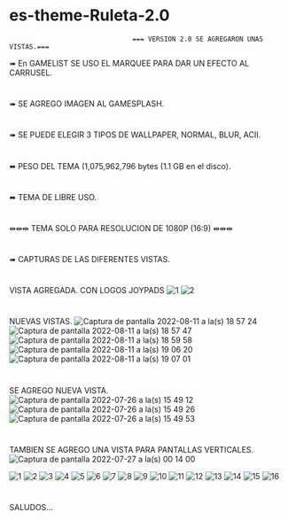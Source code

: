 # es-theme-Ruleta-2.0
                                   ⇹⇹⇹ VERSION 2.0 SE AGREGARON UNAS VISTAS.⇹⇹⇹



➠ En GAMELIST SE USO EL MARQUEE PARA DAR UN EFECTO AL CARRUSEL.
#
➠ SE AGREGO IMAGEN AL GAMESPLASH.
#
➠ SE PUEDE ELEGIR 3 TIPOS DE WALLPAPER, NORMAL, BLUR, ACII.
#
⬌ PESO DEL TEMA (1,075,962,796 bytes (1.1 GB en el disco).
#
⬌ TEMA DE LIBRE USO.
#
⇹⇹⇹ TEMA SOLO PARA RESOLUCION DE 1080P (16:9) ⇹⇹⇹
#
➠ CAPTURAS DE LAS DIFERENTES VISTAS.
#


VISTA AGREGADA. CON LOGOS JOYPADS
![1](https://user-images.githubusercontent.com/109578297/184516936-3d856d60-4bbf-4c33-a140-c6cd57edde81.png)
![2](https://user-images.githubusercontent.com/109578297/184516945-e202e156-3af1-4d1d-8cd9-b26dbd25cfb4.png)
#

NUEVAS VISTAS.
![Captura de pantalla 2022-08-11 a la(s) 18 57 24](https://user-images.githubusercontent.com/109578297/184262284-2bf3dbae-93fd-480a-bfc9-a086b6edcea8.png)
![Captura de pantalla 2022-08-11 a la(s) 18 57 47](https://user-images.githubusercontent.com/109578297/184262308-d551c8cb-4b64-4eb8-a8dc-0e326cf96af0.png)
![Captura de pantalla 2022-08-11 a la(s) 18 59 58](https://user-images.githubusercontent.com/109578297/184262329-3c0dbdd1-3fd9-4be8-9c3f-747459289dee.png)
![Captura de pantalla 2022-08-11 a la(s) 19 06 20](https://user-images.githubusercontent.com/109578297/184262346-3a9fdeb5-a584-48b2-bea6-b66c8a85bb68.png)
![Captura de pantalla 2022-08-11 a la(s) 19 07 01](https://user-images.githubusercontent.com/109578297/184262364-86080f5e-4cdb-43db-935a-6dd6b710f1b2.png)

#
SE AGREGO NUEVA VISTA.
![Captura de pantalla 2022-07-26 a la(s) 15 49 12](https://user-images.githubusercontent.com/109578297/181167025-85ace243-3a5a-4971-9141-6533c7acb21d.png)
![Captura de pantalla 2022-07-26 a la(s) 15 49 26](https://user-images.githubusercontent.com/109578297/181167057-a4a633e9-5891-49fb-846f-06d417efede4.png)
![Captura de pantalla 2022-07-26 a la(s) 15 49 53](https://user-images.githubusercontent.com/109578297/181167089-f9f0ac72-2ab2-4b41-881c-cf11a361f18b.png)

#
TAMBIEN SE AGREGO UNA VISTA PARA PANTALLAS VERTICALES.
![Captura de pantalla 2022-07-27 a la(s) 00 14 00](https://user-images.githubusercontent.com/109578297/181167154-12e945f2-d8d1-427f-8801-719ca7353de6.png)


![1](https://user-images.githubusercontent.com/109578297/179891389-f485758a-5d1a-4ee8-bd34-cc7d10e5297c.png)
![2](https://user-images.githubusercontent.com/109578297/179891410-722f8030-6dd4-4046-9fa7-3c9f40157fc3.png)
![3](https://user-images.githubusercontent.com/109578297/179891615-da32e2ab-6679-468a-9bfc-684fc4b4c61c.png)
![4](https://user-images.githubusercontent.com/109578297/179891632-ca03a919-b677-4b0e-9489-392bfcd11ad7.png)
![5](https://user-images.githubusercontent.com/109578297/179891644-0951a9cc-29ba-4dc4-9e3a-2c92ee6fdf47.png)
![6](https://user-images.githubusercontent.com/109578297/179891655-4dcb3d79-2878-4d9a-b158-134407f0faf0.png)
![7](https://user-images.githubusercontent.com/109578297/179891662-83b84cee-4a95-425e-84e7-212e94ad1256.png)
![8](https://user-images.githubusercontent.com/109578297/179891670-2e69ff2e-4738-43d9-bf21-f455acf70b09.png)
![9](https://user-images.githubusercontent.com/109578297/179891684-c255c7b6-2009-441c-94c8-bd4e275f0d63.png)
![10](https://user-images.githubusercontent.com/109578297/179891692-db51148e-de0a-4dc9-b017-80ad7495a0a7.png)
![11](https://user-images.githubusercontent.com/109578297/179891697-44219427-4509-4ed4-bc3a-61f3b3bbfb07.png)
![12](https://user-images.githubusercontent.com/109578297/179891700-c86502bd-1dc2-4650-b786-6f42092efc51.png)
![13](https://user-images.githubusercontent.com/109578297/179891706-63d1cfb2-29fe-46a1-a1be-612d1987a009.png)
![14](https://user-images.githubusercontent.com/109578297/179891719-b255ec10-503a-493f-8254-04fee2a3a966.png)
![15](https://user-images.githubusercontent.com/109578297/179891742-39db7d92-ea5b-43f5-8f5e-63aab7ba4622.png)
![16](https://user-images.githubusercontent.com/109578297/179891759-7fffb0dc-0661-40c7-b26c-731d4f9564af.png)
#
SALUDOS...
